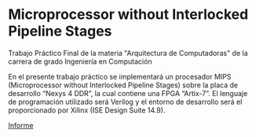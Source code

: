 # Microprocessor without Interlocked Pipeline Stages

Trabajo Práctico Final de la materia "Arquitectura de Computadoras" de la carrera de grado Ingeniería en Computación

En el presente trabajo práctico se implementará un procesador MIPS (Microprocessor without Interlocked Pipeline Stages) sobre la placa de desarrollo “Nexys 4 DDR”, la cual contiene una FPGA “Artix-7”.
El lenguaje de programación utilizado será Verilog y el entorno de desarrollo será el
proporcionado por Xilinx (ISE Design Suite 14.9).

[Informe](https://github.com/Agustincou/tp_final/blob/master/Informe.pdf)
